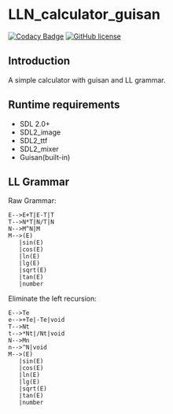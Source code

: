 # LLN_calculator_guisan

[![Codacy Badge](https://api.codacy.com/project/badge/Grade/316218e3af4d4329b03fcc1e4ec98171)](https://www.codacy.com/app/mythsman/LLN_calculator_guisan?utm_source=github.com&amp;utm_medium=referral&amp;utm_content=mythsman/LLN_calculator_guisan&amp;utm_campaign=Badge_Grade)
[![GitHub license](https://img.shields.io/github/license/mythsman/LLN_calculator_guisan.svg)](https://github.com/mythsman/LLN_calculator_guisan/blob/master/LICENSE)

## Introduction
A simple calculator with guisan and LL grammar.

## Runtime requirements
* SDL 2.0+
* SDL2_image
* SDL2_ttf
* SDL2_mixer
* Guisan(built-in)

## LL Grammar

Raw Grammar:

	E-->E+T|E-T|T
	T-->N*T|N/T|N
	N-->M^N|M
	M-->(E)
	   |sin(E)
	   |cos(E)
	   |ln(E)
	   |lg(E)
	   |sqrt(E)
	   |tan(E)
	   |number

Eliminate the left recursion:

	E-->Te
	e-->+Te|-Te|void
	T-->Nt
	t-->*Nt|/Nt|void
	N-->Mn
	n-->^N|void
	M-->(E)
	   |sin(E)
	   |cos(E)
	   |ln(E)
	   |lg(E)
	   |sqrt(E)
	   |tan(E)
	   |number


